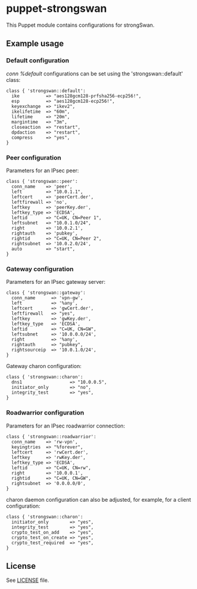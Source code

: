 # puppet-strongswan

This Puppet module contains configurations for strongSwan.

## Example usage

### Default configuration

*conn %default* configurations can be set using the 'strongswan::default' class:

```
class { 'strongswan::default':
  ike          => "aes128gcm128-prfsha256-ecp256!",
  esp          => "aes128gcm128-ecp256!",
  keyexchange  => "ikev2",
  ikelifetime  => "60m",
  lifetime     => "20m",
  margintime   => "3m",
  closeaction  => "restart",
  dpdaction    => "restart",
  compress     => "yes",
}
```

### Peer configuration

Parameters for an IPsec peer:

```
class { 'strongswan::peer':
  conn_name    => 'peer',
  left         => "10.0.1.1",
  leftcert     => 'peerCert.der',
  leftfirewall => 'no',
  leftkey      => 'peerKey.der',
  leftkey_type => 'ECDSA',
  leftid       => "C=UK, CN=Peer 1",
  leftsubnet   => "10.0.1.0/24",
  right        => '10.0.2.1',
  rightauth    => 'pubkey',
  rightid      => "C=UK, CN=Peer 2",
  rightsubnet  => '10.0.2.0/24',
  auto         => "start",
}
```

### Gateway configuration

Parameters for an IPsec gateway server:
```
class { 'strongswan::gateway':
  conn_name      => 'vpn-gw',
  left           => '%any',
  leftcert       => 'gwCert.der',
  leftfirewall   => "yes",
  leftkey        => 'gwKey.der',
  leftkey_type   => 'ECDSA',
  leftid         => "C=UK, CN=GW",
  leftsubnet     => '10.0.0.0/24',
  right          => '%any',
  rightauth      => "pubkey",
  rightsourceip  => '10.0.1.0/24',
}
```

Gateway charon configuration:

```
class { 'strongswan::charon':
  dns1                  => "10.0.0.5",
  initiator_only        => "no",
  integrity_test        => "yes",
}
```

### Roadwarrior configuration

Parameters for an IPsec roadwarrior connection:
```
class { 'strongswan::roadwarrior':
  conn_name    => 'rw-vpn',
  keyingtries  => "%forever",
  leftcert     => 'rwCert.der',
  leftkey      => 'rwKey.der',
  leftkey_type => 'ECDSA',
  leftid       => "C=UK, CN=rw",
  right        => '10.0.0.1',
  rightid      => "C=UK, CN=GW",
  rightsubnet  => '0.0.0.0/0',
}
```

charon daemon configuration can also be adjusted, for example, for a client
configuration:

```
class { 'strongswan::charon':
  initiator_only        => "yes",
  integrity_test        => "yes",
  crypto_test_on_add    => "yes",
  crypto_test_on_create => "yes",
  crypto_test_required  => "yes",
}
```

## License

See [LICENSE](LICENSE) file.
